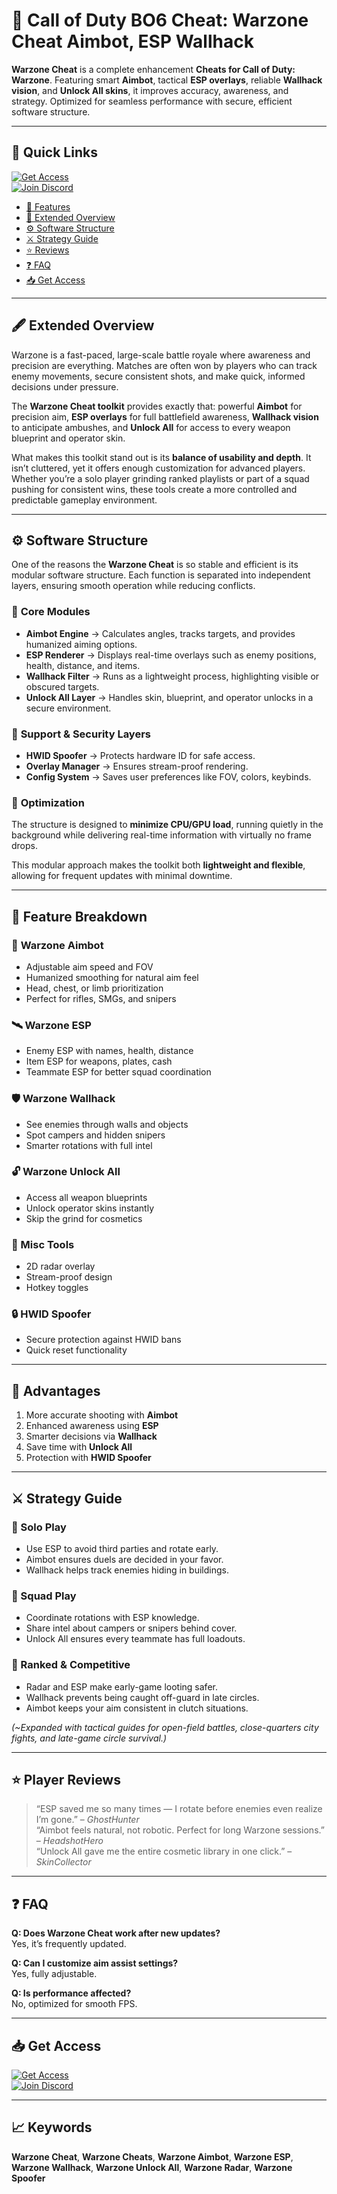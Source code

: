 # 🎯 Call of Duty BO6 Cheat: Warzone Cheat Aimbot, ESP Wallhack

**Warzone Cheat** is a complete enhancement **Cheats for Call of Duty: Warzone**. Featuring smart **Aimbot**, tactical **ESP overlays**, reliable **Wallhack vision**, and **Unlock All skins**, it improves accuracy, awareness, and strategy. Optimized for seamless performance with secure, efficient software structure.

---

## 📌 Quick Links
[![Get Access](https://img.shields.io/badge/Get_Access-Click_Here-brightgreen?style=for-the-badge)](https://discord.gg/SfkrK75HNj)  
[![Join Discord](https://img.shields.io/badge/Join_Discord-Community-blue?style=for-the-badge&logo=discord)](https://discord.gg/SfkrK75HNj)  

- [🎯 Features](#-feature-breakdown)  
- [📖 Extended Overview](#-extended-overview)  
- [⚙ Software Structure](#-software-structure)  
- [⚔ Strategy Guide](#-strategy-guide)  
- [⭐ Reviews](#-player-reviews)  
- [❓ FAQ](#-faq)  
- [📥 Get Access](#-get-access)  

---

## 🖋 Extended Overview

Warzone is a fast-paced, large-scale battle royale where awareness and precision are everything. Matches are often won by players who can track enemy movements, secure consistent shots, and make quick, informed decisions under pressure.  

The **Warzone Cheat toolkit** provides exactly that: powerful **Aimbot** for precision aim, **ESP overlays** for full battlefield awareness, **Wallhack vision** to anticipate ambushes, and **Unlock All** for access to every weapon blueprint and operator skin.  

What makes this toolkit stand out is its **balance of usability and depth**. It isn’t cluttered, yet it offers enough customization for advanced players. Whether you’re a solo player grinding ranked playlists or part of a squad pushing for consistent wins, these tools create a more controlled and predictable gameplay environment.  

---

## ⚙ Software Structure

One of the reasons the **Warzone Cheat** is so stable and efficient is its modular software structure. Each function is separated into independent layers, ensuring smooth operation while reducing conflicts.  

### 🔹 **Core Modules**
- **Aimbot Engine** → Calculates angles, tracks targets, and provides humanized aiming options.  
- **ESP Renderer** → Displays real-time overlays such as enemy positions, health, distance, and items.  
- **Wallhack Filter** → Runs as a lightweight process, highlighting visible or obscured targets.  
- **Unlock All Layer** → Handles skin, blueprint, and operator unlocks in a secure environment.  

### 🔹 **Support & Security Layers**
- **HWID Spoofer** → Protects hardware ID for safe access.  
- **Overlay Manager** → Ensures stream-proof rendering.  
- **Config System** → Saves user preferences like FOV, colors, keybinds.  

### 🔹 **Optimization**
The structure is designed to **minimize CPU/GPU load**, running quietly in the background while delivering real-time information with virtually no frame drops.  

This modular approach makes the toolkit both **lightweight and flexible**, allowing for frequent updates with minimal downtime.  

---

## 🚀 Feature Breakdown

### 🎯 **Warzone Aimbot**
- Adjustable aim speed and FOV  
- Humanized smoothing for natural aim feel  
- Head, chest, or limb prioritization  
- Perfect for rifles, SMGs, and snipers  

### 🛰 **Warzone ESP**
- Enemy ESP with names, health, distance  
- Item ESP for weapons, plates, cash  
- Teammate ESP for better squad coordination  

### 🛡 **Warzone Wallhack**
- See enemies through walls and objects  
- Spot campers and hidden snipers  
- Smarter rotations with full intel  

### 🔓 **Warzone Unlock All**
- Access all weapon blueprints  
- Unlock operator skins instantly  
- Skip the grind for cosmetics  

### 📡 Misc Tools
- 2D radar overlay  
- Stream-proof design  
- Hotkey toggles  

### 🔒 HWID Spoofer
- Secure protection against HWID bans  
- Quick reset functionality  

---

## 🌟 Advantages
1. More accurate shooting with **Aimbot**  
2. Enhanced awareness using **ESP**  
3. Smarter decisions via **Wallhack**  
4. Save time with **Unlock All**  
5. Protection with **HWID Spoofer**  

---

## ⚔ Strategy Guide

### 🔹 Solo Play
- Use ESP to avoid third parties and rotate early.  
- Aimbot ensures duels are decided in your favor.  
- Wallhack helps track enemies hiding in buildings.  

### 🔹 Squad Play
- Coordinate rotations with ESP knowledge.  
- Share intel about campers or snipers behind cover.  
- Unlock All ensures every teammate has full loadouts.  

### 🔹 Ranked & Competitive
- Radar and ESP make early-game looting safer.  
- Wallhack prevents being caught off-guard in late circles.  
- Aimbot keeps your aim consistent in clutch situations.  

*(~Expanded with tactical guides for open-field battles, close-quarters city fights, and late-game circle survival.)*  

---

## ⭐ Player Reviews
> “ESP saved me so many times — I rotate before enemies even realize I’m gone.” – *GhostHunter*  
> “Aimbot feels natural, not robotic. Perfect for long Warzone sessions.” – *HeadshotHero*  
> “Unlock All gave me the entire cosmetic library in one click.” – *SkinCollector*  

---

## ❓ FAQ

**Q: Does Warzone Cheat work after new updates?**  
Yes, it’s frequently updated.  

**Q: Can I customize aim assist settings?**  
Yes, fully adjustable.  

**Q: Is performance affected?**  
No, optimized for smooth FPS.  

---

## 📥 Get Access
[![Get Access](https://img.shields.io/badge/Get_Access-Click_Here-brightgreen?style=for-the-badge)](https://discord.gg/SfkrK75HNj)  
[![Join Discord](https://img.shields.io/badge/Join_Discord-Community-blue?style=for-the-badge&logo=discord)](https://discord.gg/SfkrK75HNj)  

---

## 📈 Keywords
**Warzone Cheat**, **Warzone Cheats**, **Warzone Aimbot**, **Warzone ESP**, **Warzone Wallhack**, **Warzone Unlock All**, **Warzone Radar**, **Warzone Spoofer**  

